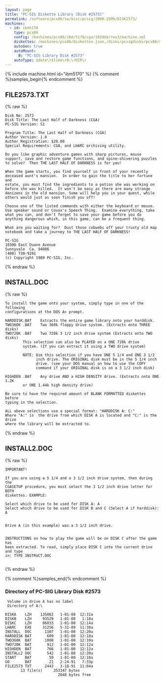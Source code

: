 ```yaml
---
layout: page
title: "PC-SIG Diskette Library (Disk #2573)"
permalink: /software/pcx86/sw/misc/pcsig/2000-2999/DISK2573/
machines:
  - id: ibm5170
    type: pcx86
    config: /machines/pcx86/ibm/5170/cga/1024kb/rev3/machine.xml
    diskettes: /machines/pcx86/diskettes.json,/disks/pcsigdisks/pcx86/diskettes.json
    autoGen: true
    autoMount:
      B: "PC-SIG Library Disk #2573"
    autoType: $date\r$time\rB:\rDIR\r
---
```


{% include machine.html id="ibm5170" %}
{% comment %}samples_begin{% endcomment %}

## FILE2573.TXT

{% raw %}
```
Disk No: 2573                                                           
Disk Title: The Last Half of Darkness (CGA)                             
PC-SIG Version: S1                                                      
                                                                        
Program Title: The Last Half of Darkness (CGA)                          
Author Version: 1.0                                                     
Author Registration: $20.00                                             
Special Requirements: CGA, and LHARC archiving utility.                 
                                                                        
Do you like graphic adventure games with sharp pictures, mouse          
support, save and restore game functions, and spine-shivering puzzles   
to solve?  Then THE LAST HALF OF DARKNESS is for you!                   
                                                                        
When the game starts, you find yourself in front of your recently       
deceased aunt's mansion.  In order to gain the title to her fortune and 
estate, you must find the ingredients to a potion she was working on    
before she was killed.  It won't be easy as there are many strange      
denizens in the old mansion. Some will help you in your quest, while    
others would just as soon finish you off!                               
                                                                        
Choose one of the listed commands with either the keyboard or mouse.    
Use speaker sound or Covox's Speech Thing.  Examine everything, take    
what you can, and don't forget to save your game before you do          
anything dangerous which, in this game, can be a frequent thing.        
                                                                        
What are you waiting for?  Dust those cobwebs off your trusty old map   
notebook and take a journey to THE LAST HALF OF DARKNESS!               
                                                                        
PC-SIG                                                                  
1030D East Duane Avenue                                                 
Sunnyvale  Ca. 94086                                                    
(408) 730-9291                                                          
(c) Copyright 1989 PC-SIG, Inc.                                         
```
{% endraw %}

## INSTALL.DOC

{% raw %}
```
To install the game onto your system, simply type in one of the following
configurations at the DOS A> prompt.

HARDDISK.BAT    Extracts the entire game library onto your harddisk.
TWO360K .BAT    Two 360k floppy drive system. (Extracts onto THREE disks)
TWO720K .BAT    Two 720k 3 1/2 inch drive system (Extracts onto TWO disks)
		This selection can also be PLAYED on a ONE 720k drive
		system. (If you can extract it using a TWO drive system)

		NOTE: Use this selection if you have ONE 5 1/4 and ONE 3 1/2
		      inch drive. The ORIGINAL disk must be in the 5 1/4 inch
		      drive. (see your DOS manual on how to use the COPY
		      command if your ORIGINAL disk is on a 3 1/2 inch disk)

HIGHDEN .BAT    Any drive AND a HIGH DENSITY drive. (Extracts onto ONE 1.2K
		or ONE 1.44k high density drive)

Be sure to have the required amount of BLANK FORMATTED diskettes before
typing in the selection.

ALL above selections use a special format: "HARDDISK A: C:"
Where "A:" is  the drive from which DISK A is located and "C:" is the drive
where the library will be extracted to.

```
{% endraw %}

## INSTALL2.DOC

{% raw %}
```
IMPORTANT!

If you are using a 5 1/4 and a 3 1/2 inch drive system, then during the
CGASETUP procedure, you must select the 3 1/2 inch drive letter for BOTH
diskettes. EXAMPLE:

Select which drive to be used for DISK A: A
Select which drive to be used for DISK B and C (Select A if harddisk): A


Drive A (in this example) was a 3 1/2 inch drive.


INSTRUCTIONS on how to play the game will be on DISK C after the game has
been extracted. To read, simply place DISK C into the current drive and type
in: TYPE INSTRUCT.DOC


```
{% endraw %}

{% comment %}samples_end{% endcomment %}

### Directory of PC-SIG Library Disk #2573

     Volume in drive A has no label
     Directory of A:\

    DISKA    LZH    135062   1-01-80  12:31a
    DISKB    LZH     93529   1-01-80   1:18a
    DISKC    LZH     86033   1-01-80  12:14a
    LHARC    EXE     31256   5-31-89  11:38a
    INSTALL  DOC      1107   1-01-80  12:20a
    HARDDISK BAT       609   1-01-80  12:10a
    TWO360K  BAT      1008   1-01-80  12:10a
    TWO720K  BAT       912   1-01-80  12:12a
    HIGHDEN  BAT       766   1-01-80  12:12a
    INSTALL2 DOC       542   1-01-80  12:20a
    START    BAT        59   1-01-80  12:18a
    GO       BAT        21   2-24-91   7:33p
    FILE2573 TXT      2443   3-18-91  11:04a
           13 file(s)     353347 bytes
                            2048 bytes free
